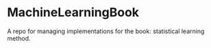 # MachineLearningBook
A repo for managing implementations for the book: statistical learning method.
